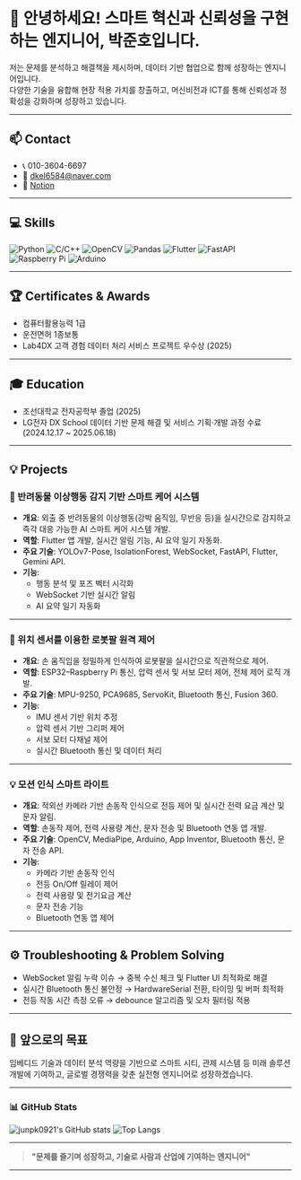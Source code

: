 # 👋 안녕하세요! 스마트 혁신과 신뢰성을 구현하는 엔지니어, 박준호입니다.

저는 문제를 분석하고 해결책을 제시하며, 데이터 기반 협업으로 함께 성장하는 엔지니어입니다.  
다양한 기술을 융합해 현장 적용 가치를 창출하고, 머신비전과 ICT를 통해 신뢰성과 정확성을 강화하며 성장하고 있습니다.

---

## 📫 Contact
- 📞 010-3604-6697
- 📧 dkel6584@naver.com
- 📄 [Notion](https://www.notion.so/8afaed8be42b46f7b97debfa7187c54e)

---

## 💻 Skills
![Python](https://img.shields.io/badge/Python-3776AB?style=flat&logo=Python&logoColor=white)
![C/C++](https://img.shields.io/badge/C/C++-00599C?style=flat&logo=C%2B%2B&logoColor=white)
![OpenCV](https://img.shields.io/badge/OpenCV-5C3EE8?style=flat&logo=OpenCV&logoColor=white)
![Pandas](https://img.shields.io/badge/Pandas-150458?style=flat&logo=pandas&logoColor=white)
![Flutter](https://img.shields.io/badge/Flutter-02569B?style=flat&logo=Flutter&logoColor=white)
![FastAPI](https://img.shields.io/badge/FastAPI-009688?style=flat&logo=FastAPI&logoColor=white)
![Raspberry Pi](https://img.shields.io/badge/Raspberry%20Pi-C51A4A?style=flat&logo=Raspberry-Pi&logoColor=white)
![Arduino](https://img.shields.io/badge/Arduino-00979D?style=flat&logo=Arduino&logoColor=white)

---

## 🏆 Certificates & Awards
- 컴퓨터활용능력 1급
- 운전면허 1종보통
- Lab4DX 고객 경험 데이터 처리 서비스 프로젝트 우수상 (2025)

---

## 🎓 Education
- 조선대학교 전자공학부 졸업 (2025)
- LG전자 DX School 데이터 기반 문제 해결 및 서비스 기획·개발 과정 수료 (2024.12.17 ~ 2025.06.18)

---

## 💡 Projects

### 🐶 반려동물 이상행동 감지 기반 스마트 케어 시스템
- **개요**: 외출 중 반려동물의 이상행동(강박 움직임, 무반응 등)을 실시간으로 감지하고 즉각 대응 가능한 AI 스마트 케어 시스템 개발.
- **역할**: Flutter 앱 개발, 실시간 알림 기능, AI 요약 일기 자동화.
- **주요 기술**: YOLOv7-Pose, IsolationForest, WebSocket, FastAPI, Flutter, Gemini API.
- **기능**:
  - 행동 분석 및 포즈 벡터 시각화
  - WebSocket 기반 실시간 알림
  - AI 요약 일기 자동화

---

### 🤖 위치 센서를 이용한 로봇팔 원격 제어
- **개요**: 손 움직임을 정밀하게 인식하여 로봇팔을 실시간으로 직관적으로 제어.
- **역할**: ESP32–Raspberry Pi 통신, 압력 센서 및 서보 모터 제어, 전체 제어 로직 개발.
- **주요 기술**: MPU-9250, PCA9685, ServoKit, Bluetooth 통신, Fusion 360.
- **기능**:
  - IMU 센서 기반 위치 추정
  - 압력 센서 기반 그리퍼 제어
  - 서보 모터 다채널 제어
  - 실시간 Bluetooth 통신 및 데이터 처리
    
---

### 💡 모션 인식 스마트 라이트
- **개요**: 적외선 카메라 기반 손동작 인식으로 전등 제어 및 실시간 전력 요금 계산 및 문자 알림.
- **역할**: 손동작 제어, 전력 사용량 계산, 문자 전송 및 Bluetooth 연동 앱 개발.
- **주요 기술**: OpenCV, MediaPipe, Arduino, App Inventor, Bluetooth 통신, 문자 전송 API.
- **기능**:
  - 카메라 기반 손동작 인식
  - 전등 On/Off 릴레이 제어
  - 전력 사용량 및 전기요금 계산
  - 문자 전송 기능
  - Bluetooth 연동 앱 제어

---

## ⚙️ Troubleshooting & Problem Solving
- WebSocket 알림 누락 이슈 → 중복 수신 체크 및 Flutter UI 최적화로 해결
- 실시간 Bluetooth 통신 불안정 → HardwareSerial 전환, 타이밍 및 버퍼 최적화
- 전등 작동 시간 측정 오류 → debounce 알고리즘 및 오차 필터링 적용

---

## 🚀 앞으로의 목표
임베디드 기술과 데이터 분석 역량을 기반으로 스마트 시티, 관제 시스템 등 미래 솔루션 개발에 기여하고, 글로벌 경쟁력을 갖춘 실전형 엔지니어로 성장하겠습니다.

---

### 📊 GitHub Stats
![junpk0921's GitHub stats](https://github-readme-stats.vercel.app/api?username=junpk0921&show_icons=true&theme=radical)
![Top Langs](https://github-readme-stats.vercel.app/api/top-langs/?username=junpk0921&layout=compact&theme=radical)

---

> **"문제를 즐기며 성장하고, 기술로 사람과 산업에 기여하는 엔지니어"**

---

